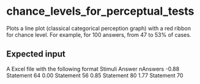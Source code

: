 # chance_levels_for_perceptual_tests
Plots a line plot (classical categorical perception graph) with a red ribbon for chance level. For example, for 100 answers, from 47 to 53% of cases.

## Expected input 
A Excel file with the following format
Stimuli	Answer	nAnswers
-0.88	Statement	64
0.00	Statement	56
0.85	Statement	80
1.77	Statement	70



